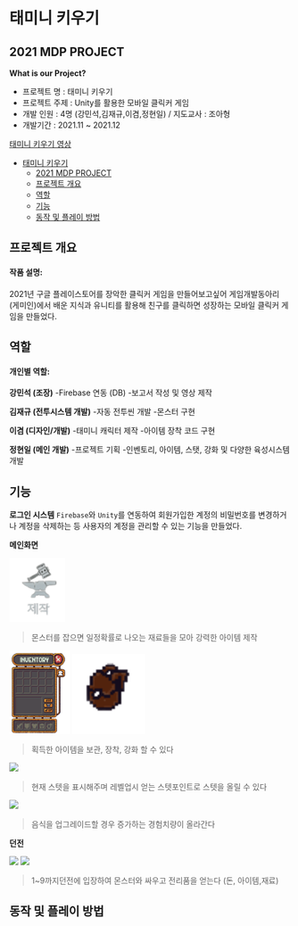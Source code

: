 # 태미니 키우기

## 2021 MDP PROJECT

**What is our Project?**
- 프로젝트 명 : 태미니 키우기
- 프로젝트 주제 : Unity를 활용한 모바일 클릭커 게임
- 개발 인원 : 4명 (강민석,김재규,이겸,정현일) / 지도교사 : 조아형
- 개발기간 : 2021.11 ~ 2021.12

[태미니 키우기 영상](https://www.youtube.com/watch?v=lzxVP8oBHOo)

- [태미니 키우기](#태미니-키우기)
  - [2021 MDP PROJECT](#2021-mdp-project)
  - [프로젝트 개요](#프로젝트-개요)
  - [역할](#역할)
  - [기능](#기능)
  - [동작 및 플레이 방법](#동작-및-플레이-방법)

## 프로젝트 개요  

#### 작품 설명:
 
2021년 구글 플레이스토어를 장악한 클릭커 게임을 만들어보고싶어 게임개발동아리 (게미인)에서 배운 지식과 유니티를 활용해 친구를 클릭하면 성장하는 모바일 클릭커 게임을 만들었다.

## 역할

#### 개인별 역할:

**강민석 (조장)**
-Firebase 연동 (DB)
-보고서 작성 및 영상 제작

**김재규 (전투시스템 개발)**
-자동 전투씬 개발
-몬스터 구현

**이겸 (디자인/개발)**
-태미니 캐릭터 제작
-아이템 장착 코드 구현

**정현일 (메인 개발)**
-프로젝트 기획
-인벤토리, 아이템, 스탯, 강화 및 다양한 육성시스템 개발

## 기능

**로그인 시스템**
    `Firebase`와 `Unity`를 연동하여 회원가입한 계정의 비밀번호를 변경하거나 계정을 삭제하는 등 사용자의 계정을 관리할 수 있는 기능을 만들었다.

**메인화면**

<div>
    <img src = https://raw.githubusercontent.com/gyeom0919/2021-MDP-PROJECT/main/Taemin/Assets/3.Sprite/20211128_210911-removebg-preview.png width = 100>
</div> 

>몬스터를 잡으면 일정확률로 나오는 재료들을 모아 강력한 아이템 제작

<div><img src = https://raw.githubusercontent.com/gyeom0919/2021-MDP-PROJECT/main/Taemin/Assets/3.Sprite/Ui_Inventory_sp.png height = "150">

<img src = https://raw.githubusercontent.com/gyeom0919/2021-MDP-PROJECT/main/Taemin/Assets/3.Sprite/Ui_Inventory_button_sp.png width = 130>
 </div>

>획득한 아이템을 보관, 장착, 강화 할 수 있다

<div> <img src = https://user-images.githubusercontent.com/95688320/166187899-56f1ac6e-dd83-48fb-9839-748cec3d20cc.png width = 160> </div>

> 현재 스텟을 표시해주며 레벨업시 얻는 스텟포인트로 스텟을 올릴 수 있다

<div>  <img src = https://user-images.githubusercontent.com/95688320/166188373-834f2ca1-5ec5-4219-8681-56877e10609f.png width = 100> </div>

> 음식을 업그레이드할 경우 증가하는 경험치량이 올라간다

**던전**

<div> <img src =https://user-images.githubusercontent.com/95688320/166188756-3e4ebdaa-bc38-4fe3-81f1-365cdcbf9d2f.png width=140>

<img src = https://user-images.githubusercontent.com/95688320/166188843-a51d498c-e76c-4401-a266-003806af252e.png width = 210>
</div>

> 1~9까지던전에 입장하여 몬스터와 싸우고 전리품을 얻는다 (돈, 아이템,재료)

## 동작 및 플레이 방법

